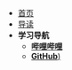  * [首页](/) 
 * [导读](/README.md) 
 * **学习导航**
   - [**哔哩哔哩**](https://www.bilibili.com/)
   - [**GitHub**)](https://github.com/)

